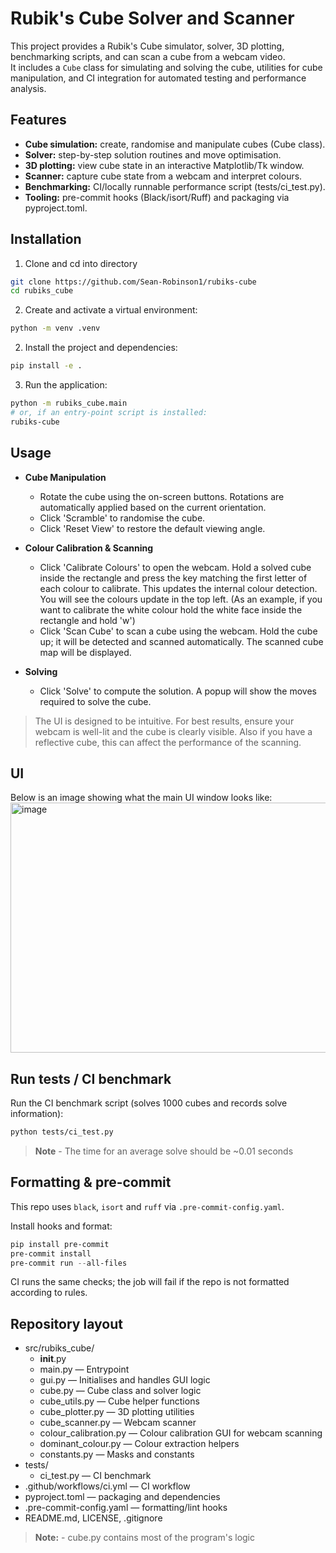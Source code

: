 # Rubik's Cube Solver and Scanner

This project provides a Rubik's Cube simulator, solver, 3D plotting, benchmarking scripts, and can scan a cube from a webcam video.  
It includes a `Cube` class for simulating and solving the cube, utilities for cube manipulation, and CI integration for automated testing and performance analysis.

## Features
- **Cube simulation:** create, randomise and manipulate cubes (Cube class).
- **Solver:** step-by-step solution routines and move optimisation.
- **3D plotting:** view cube state in an interactive Matplotlib/Tk window.
- **Scanner:** capture cube state from a webcam and interpret colours.
- **Benchmarking:** CI/locally runnable performance script (tests/ci_test.py).
- **Tooling:** pre-commit hooks (Black/isort/Ruff) and packaging via pyproject.toml.

## Installation
1. Clone and cd into directory
```bash
git clone https://github.com/Sean-Robinson1/rubiks-cube
cd rubiks_cube
```

2. Create and activate a virtual environment:
```bash
python -m venv .venv
```

2. Install the project and dependencies:
```bash
pip install -e .
```

3. Run the application:
```bash   
python -m rubiks_cube.main
# or, if an entry-point script is installed:
rubiks-cube
```

## Usage

- **Cube Manipulation**
  - Rotate the cube using the on-screen buttons. Rotations are automatically applied based on the current orientation.
  - Click 'Scramble' to randomise the cube.
  - Click 'Reset View' to restore the default viewing angle.

- **Colour Calibration & Scanning**
  - Click 'Calibrate Colours' to open the webcam. Hold a solved cube inside the rectangle and press the key matching the first letter of each colour to calibrate. This updates the internal colour detection. You will see the colours update in the top left. (As an example, if you want to calibrate the white colour hold the white face inside the rectangle and hold 'w')
  - Click 'Scan Cube' to scan a cube using the webcam. Hold the cube up; it will be detected and scanned automatically. The scanned cube map will be displayed.

- **Solving**
  - Click 'Solve' to compute the solution. A popup will show the moves required to solve the cube.

> The UI is designed to be intuitive. For best results, ensure your webcam is well-lit and the cube is clearly visible. Also if you have a reflective cube, this can affect the performance of the scanning.

## UI

Below is an image showing what the main UI window looks like:
<img width="600" height="400" alt="image" src="https://github.com/user-attachments/assets/35f3900a-f5c1-48df-a6ea-9d34776969f1" />

## Run tests / CI benchmark
Run the CI benchmark script (solves 1000 cubes and records solve information):
```bash
python tests/ci_test.py
```

> **Note** - The time for an average solve should be ~0.01 seconds

## Formatting & pre-commit
This repo uses `black`, `isort` and `ruff` via `.pre-commit-config.yaml`.

Install hooks and format:
```powershell
pip install pre-commit
pre-commit install
pre-commit run --all-files
```

CI runs the same checks; the job will fail if the repo is not formatted according to rules.

## Repository layout
- src/rubiks_cube/
  - __init__.py
  - main.py               — Entrypoint
  - gui.py                — Initialises and handles GUI logic
  - cube.py               — Cube class and solver logic
  - cube_utils.py         — Cube helper functions
  - cube_plotter.py       — 3D plotting utilities
  - cube_scanner.py       — Webcam scanner
  - colour_calibration.py — Colour calibration GUI for webcam scanning
  - dominant_colour.py    — Colour extraction helpers
  - constants.py          — Masks and constants
- tests/
  - ci_test.py            — CI benchmark
- .github/workflows/ci.yml — CI workflow
- pyproject.toml          — packaging and dependencies
- .pre-commit-config.yaml — formatting/lint hooks
- README.md, LICENSE, .gitignore

> **Note:** - cube.py contains most of the program's logic
